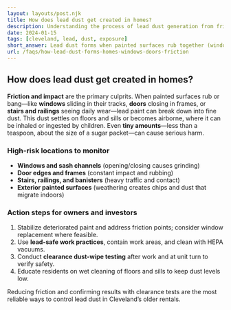 ```yaml
---
layout: layouts/post.njk
title: How does lead dust get created in homes?
description: Understanding the process of lead dust generation from friction between painted surfaces
date: 2024-01-15
tags: [cleveland, lead, dust, exposure]
short_answer: Lead dust forms when painted surfaces rub together (windows, doors). Friction creates dust that can be inhaled or ingested, with just a teaspoon causing serious harm.
url: /faqs/how-lead-dust-forms-homes-windows-doors-friction
---
```

<h2>How does lead dust get created in homes?</h2>
<p><strong>Friction and impact</strong> are the primary culprits. When painted surfaces rub or bang—like <strong>windows</strong> sliding in their tracks, <strong>doors</strong> closing in frames, or <strong>stairs and railings</strong> seeing daily wear—lead paint can break down into fine dust. This dust settles on floors and sills or becomes airborne, where it can be inhaled or ingested by children. Even <strong>tiny amounts</strong>—less than a teaspoon, about the size of a sugar packet—can cause serious harm.</p>
<h3>High-risk locations to monitor</h3>
<ul>
  <li><strong>Windows and sash channels</strong> (opening/closing causes grinding)</li>
  <li><strong>Door edges and frames</strong> (constant impact and rubbing)</li>
  <li><strong>Stairs, railings, and banisters</strong> (heavy traffic and contact)</li>
  <li><strong>Exterior painted surfaces</strong> (weathering creates chips and dust that migrate indoors)</li>
</ul>
<h3>Action steps for owners and investors</h3>
<ol>
  <li>Stabilize deteriorated paint and address friction points; consider window replacement where feasible.</li>
  <li>Use <strong>lead-safe work practices</strong>, contain work areas, and clean with HEPA vacuums.</li>
  <li>Conduct <strong>clearance dust-wipe testing</strong> after work and at unit turn to verify safety.</li>
  <li>Educate residents on wet cleaning of floors and sills to keep dust levels low.</li>
</ol>
<p>Reducing friction and confirming results with clearance tests are the most reliable ways to control lead dust in Cleveland’s older rentals.</p>
